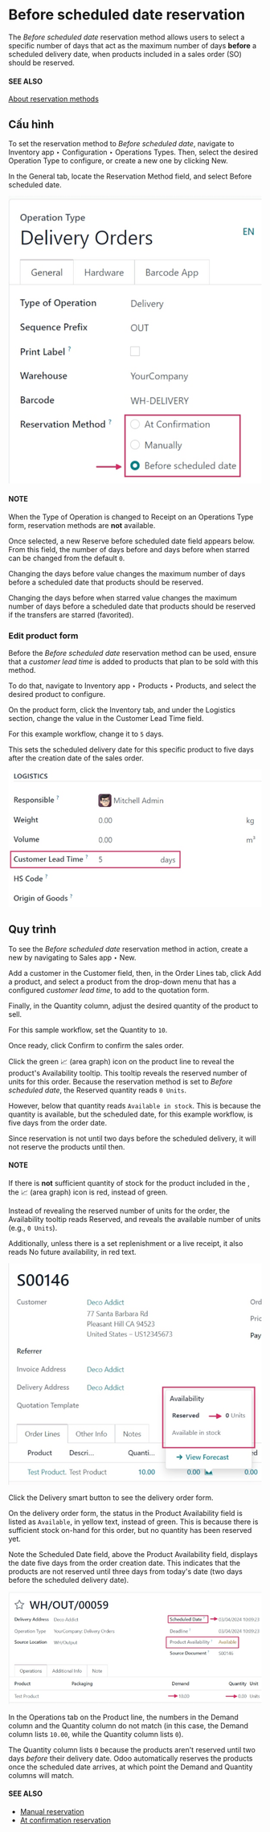 # Before scheduled date reservation

The *Before scheduled date* reservation method allows users to select a specific number of days that
act as the maximum number of days **before** a scheduled delivery date, when products included in a
sales order (SO) should be reserved.

#### SEE ALSO
[About reservation methods](./)

## Cấu hình

To set the reservation method to *Before scheduled date*, navigate to Inventory app
‣ Configuration ‣ Operations Types. Then, select the desired Operation Type to
configure, or create a new one by clicking New.

In the General tab, locate the Reservation Method field, and select
Before scheduled date.

![Reservation method field on delivery order operation type form.](../../../../../.gitbook/assets/before-scheduled-date-configuration.png)

#### NOTE
When the Type of Operation is changed to Receipt on an
Operations Type form, reservation methods are **not** available.

Once selected, a new Reserve before scheduled date field appears below. From this field,
the number of days before and days before when starred can be changed from
the default `0`.

Changing the days before value changes the maximum number of days before a scheduled
date that products should be reserved.

Changing the days before when starred value changes the maximum number of days before a
scheduled date that products should be reserved if the transfers are starred (favorited).

### Edit product form

Before the *Before scheduled date* reservation method can be used, ensure that a *customer lead
time* is added to products that plan to be sold with this method.

To do that, navigate to Inventory app ‣ Products ‣ Products, and select the
desired product to configure.

On the product form, click the Inventory tab, and under the Logistics
section, change the value in the Customer Lead Time field.

For this example workflow, change it to `5` days.

This sets the scheduled delivery date for this specific product to five days after the creation date
of the sales order.

![Product form with customer lead time set in Inventory tab.](../../../../../.gitbook/assets/before-scheduled-date-customer-lead-time.png)

## Quy trình

To see the *Before scheduled date* reservation method in action, create a new  by navigating to
Sales app ‣ New.

Add a customer in the Customer field, then, in the Order Lines tab, click
Add a product, and select a product from the drop-down menu that has a configured
*customer lead time*, to add to the quotation form.

Finally, in the Quantity column, adjust the desired quantity of the product to sell.

For this sample workflow, set the Quantity to `10`.

Once ready, click Confirm to confirm the sales order.

Click the green 📈 (area graph) icon on the product line to reveal the product's
Availability tooltip. This tooltip reveals the reserved number of units for this order.
Because the reservation method is set to *Before scheduled date*, the Reserved quantity
reads `0 Units`.

However, below that quantity reads `Available in stock`. This is because the quantity is available,
but the scheduled date, for this example workflow, is five days from the order date.

Since reservation is not until two days before the scheduled delivery, it will not reserve the
products until then.

#### NOTE
If there is **not** sufficient quantity of stock for the product included in the , the
📈 (area graph) icon is red, instead of green.

Instead of revealing the reserved number of units for the order, the Availability
tooltip reads Reserved, and reveals the available number of units (e.g., `0 Units`).

Additionally, unless there is a set replenishment or a live receipt, it also reads No
future availability, in red text.

![Confirmed sales order with product availability tooltip selected.](../../../../../.gitbook/assets/before-scheduled-date-availability-tooltip.png)

Click the Delivery smart button to see the delivery order form.

On the delivery order form, the status in the Product Availability field is listed as
`Available`, in yellow text, instead of green. This is because there is sufficient stock on-hand for
this order, but no quantity has been reserved yet.

Note the Scheduled Date field, above the Product Availability field,
displays the date five days from the order creation date. This indicates that the products are not
reserved until three days from today's date (two days before the scheduled delivery date).

![Delivery order form with product availability and reserved quantity.](../../../../../.gitbook/assets/before-scheduled-date-delivery-order-form.png)

In the Operations tab on the Product line, the numbers in the
Demand column and the Quantity column do not match (in this case, the
Demand column lists `10.00`, while the Quantity column lists `0`).

The Quantity column lists `0` because the products aren't reserved until two days
*before* their delivery date. Odoo automatically reserves the products once the scheduled date
arrives, at which point the Demand and Quantity columns will match.

#### SEE ALSO
- [Manual reservation](manually.md)
- [At confirmation reservation](at_confirmation.md)
